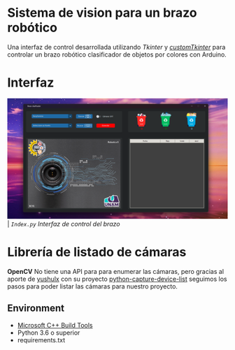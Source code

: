 # Sistema de vision para un brazo robótico
Una interfaz de control desarrollada utilizando *Tkinter* y *[customTkinter][3]* para controlar un brazo robótico clasificador de objetos por colores con Arduino.
# Interfaz
![](Resources/Index.png)
| _`Index.py` Interfaz de control del brazo_

# Librería de listado de cámaras
**OpenCV** No tiene una API para para enumerar las cámaras, pero gracias al aporte de [yushulx][0] con su proyecto [python-capture-device-list][1] seguimos los pasos para poder listar las cámaras para nuestro proyecto. 

## Environment   
* [Microsoft C++ Build Tools][2]
* Python 3.6 o superior
* requirements.txt

[0]:https://github.com/yushulx
[1]:https://github.com/yushulx/python-capture-device-list
[2]:https://visualstudio.microsoft.com/es/downloads/
[3]:https://github.com/TomSchimansky/CustomTkinter